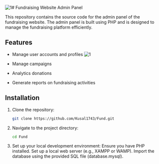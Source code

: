 ![1](https://github.com/user-attachments/assets/68e515f7-ffe6-479f-8197-053af41fcdbb)# Fundraising Website Admin Panel

This repository contains the source code for the admin panel of the fundraising website. The admin panel is built using PHP and is designed to manage the fundraising platform efficiently.

## Features
- Manage user accounts and profiles
  ![1](https://github.com/user-attachments/assets/86ab4c2c-1755-4c40-9a47-500ade908e6b)

- Manage campaigns
- Analytics donations
- Generate reports on fundraising activities

## Installation
1. Clone the repository:
   ```bash
   git clone https://github.com/Kusal1743/Fund.git
2. Navigate to the project directory:
   ```bash
   cd Fund
4. Set up your local development environment:
    Ensure you have PHP installed.
    Set up a local web server (e.g., XAMPP or WAMP).
    Import the database using the provided SQL file (database.mysql).
